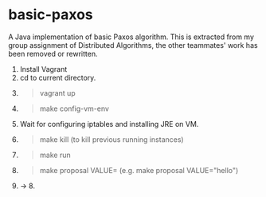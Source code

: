 basic-paxos
===========

A Java implementation of basic Paxos algorithm. This is extracted from my group assignment of Distributed Algorithms, the other teammates' work has been removed or rewritten.

1. Install Vagrant
2. cd to current directory.
3. > vagrant up
4. > make config-vm-env
5. Wait for configuring iptables and installing JRE on VM.
6. > make kill (to kill previous running instances)
7. > make run
8. > make proposal VALUE=<PaxosValue> (e.g. make proposal VALUE="hello")
9. -> 8.
